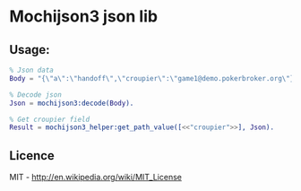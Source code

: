 # Mochijson3 json lib #

## Usage: ##

```erlang
% Json data
Body = "{\"a\":\"handoff\",\"croupier\":\"game1@demo.pokerbroker.org\"}".

% Decode json
Json = mochijson3:decode(Body).

% Get croupier field
Result = mochijson3_helper:get_path_value([<<"croupier">>], Json).

```

## Licence ##

MIT - http://en.wikipedia.org/wiki/MIT_License
